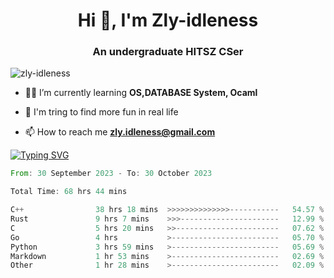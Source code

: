 <h1 align="center">Hi 👋, I'm Zly-idleness</h1>

<h3 align="center">An undergraduate HITSZ CSer</h3>

<p align="left"> <img src="https://komarev.com/ghpvc/?username=zly-idleness&label=Profile%20views&color=0e75b6&style=flat" alt="zly-idleness" /> </p>


- 👨‍💻 I’m currently learning **OS,DATABASE System, Ocaml**

- 🌱 I'm tring to find more fun in real life

- 📫 How to reach me **zly.idleness@gmail.com**



[![Typing SVG](https://readme-typing-svg.herokuapp.com?font=Fira+Code&pause=1000&width=435&lines=I+Maybe+Slow)](https://git.io/typing-svg)


<!--START_SECTION:waka-->

```rust
From: 30 September 2023 - To: 30 October 2023

Total Time: 68 hrs 44 mins

C++                38 hrs 18 mins  >>>>>>>>>>>>>>-----------   54.57 %
Rust               9 hrs 7 mins    >>>----------------------   12.99 %
C                  5 hrs 20 mins   >>-----------------------   07.62 %
Go                 4 hrs           >------------------------   05.70 %
Python             3 hrs 59 mins   >------------------------   05.69 %
Markdown           1 hr 53 mins    >------------------------   02.69 %
Other              1 hr 28 mins    >------------------------   02.09 %
```

<!--END_SECTION:waka-->


